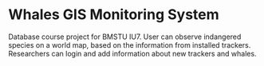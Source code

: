 # Whales GIS Monitoring System
Database course project for BMSTU IU7. User can observe indangered species on a world map, based on the information from installed trackers. Researchers can login and add information about new trackers and whales. 
